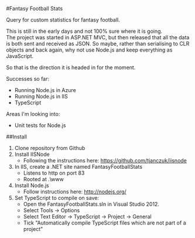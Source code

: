 #Fantasy Football Stats

Query for custom statistics for fantasy football.

This is still in the early days and not 100% sure where it is going.  
The project was started in ASP.NET MVC, but then released that all the data is both sent and received as JSON.
So maybe, rather than serialising to CLR objects and back again, why not use Node.js and keep everything as JavaScript.

So that is the direction it is headed in for the moment.

Successes so far:

- Running Node.js in Azure
- Running Node.js in IIS
- TypeScript


Areas I'm looking into:

- Unit tests for Node.js



##Install

1.  Clone repository from Github
1.  Install IISNode
    * Following the instructions here: https://github.com/tjanczuk/iisnode
1.  In IIS, create a .NET site named FantasyFootballStats
    * Listens to http on port 83
    * Rooted at .\www
1.  Install Node.js
    * Follow instructions here: http://nodejs.org/
1.  Set TypeScript to compile on save:
    * Open the FantasyFootballStats.sln in Visual Studio 2012.
    * Select Tools -> Options
    * Select Text Editor -> TypeScript -> Project -> General
    * Tick "Automatically compile TypeScript files which are not part of a project"



